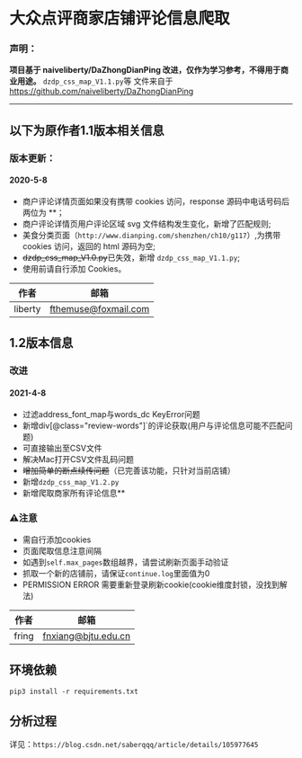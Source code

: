 # 大众点评商家店铺评论信息爬取

### 声明：

**项目基于 naiveliberty/DaZhongDianPing 改进，仅作为学习参考，不得用于商业用途。**
`dzdp_css_map_V1.1.py`等 文件来自于 https://github.com/naiveliberty/DaZhongDianPing

------

## 以下为原作者1.1版本相关信息
### 版本更新：

#### 2020-5-8

- 商户评论详情页面如果没有携带 cookies 访问，response 源码中电话号码后两位为 **；
- 商户评论详情页用户评论区域 svg 文件结构发生变化，新增了匹配规则;
- 美食分类页面（`http://www.dianping.com/shenzhen/ch10/g117`）,为携带 cookies 访问，返回的 html 源码为空;
- ~~dzdp_css_map_V1.0.py~~已失效，新增 `dzdp_css_map_V1.1.py`;
- 使用前请自行添加 Cookies。



| 作者    | 邮箱                 |
| ------- | -------------------- |
| liberty | fthemuse@foxmail.com |

##	1.2版本信息

### 改进

#### 2021-4-8

- 过滤address_font_map与words_dc  KeyError问题
- 新增div[@class="review-words"]`的评论获取(用户与评论信息可能不匹配问题)
- 可直接输出至CSV文件
- 解决Mac打开CSV文件乱码问题
- ~~增加简单的断点续传问题~~（已完善该功能，只针对当前店铺）
- 新增``dzdp_css_map_V1.2.py``
- 新增爬取商家所有评论信息**

### ⚠️注意

- 需自行添加cookies
- 页面爬取信息注意间隔
- 如遇到`self.max_pages`数组越界，请尝试刷新页面手动验证
- 抓取一个新的店铺前，请保证`continue.log`里面值为0
- PERMISSION ERROR 需要重新登录刷新cookie(cookie维度封锁，没找到解法)

| 作者    | 邮箱                 |
| ------- | -------------------- |
| fring | fnxiang@bjtu.edu.cn |


## 环境依赖

```
pip3 install -r requirements.txt
```



## 分析过程

详见：`https://blog.csdn.net/saberqqq/article/details/105977645`